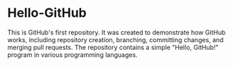 # Hello-GitHub
This is GitHub's first repository. It was created to demonstrate how GitHub works, including repository creation, branching, committing changes, and merging pull requests. The repository contains a simple "Hello, GitHub!" program in various programming languages.

